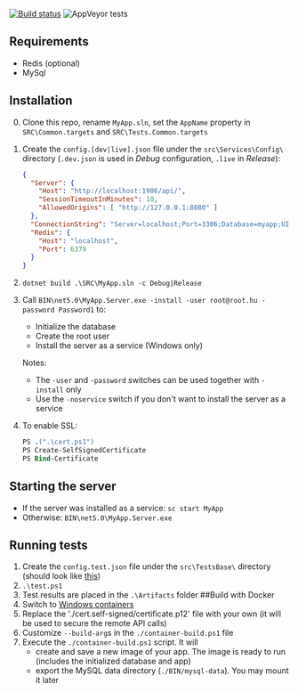 ﻿[![Build status](https://ci.appveyor.com/api/projects/status/nbuhmb49fu7mtvfd/branch/master?svg=true)](https://ci.appveyor.com/project/Sholtee/rpc-boilerplate/branch/master) ![AppVeyor tests](https://img.shields.io/appveyor/tests/sholtee/rpc-boilerplate)

## Requirements
- Redis (optional) 
- MySql
## Installation
0. Clone this repo, rename `MyApp.sln`, set the `AppName` property in `SRC\Common.targets` and `SRC\Tests.Common.targets`
1. Create the `config.[dev|live].json` file under the `src\Services\Config\` directory (`.dev.json` is used in *Debug* configuration, `.live` in *Release*):
	```json
	{
      "Server": {
        "Host": "http://localhost:1986/api/",
        "SessionTimeoutInMinutes": 10,
        "AllowedOrigins": [ "http://127.0.0.1:8080" ]
      },
	  "ConnectionString": "Server=localhost;Port=3306;Database=myapp;UId=root;PWd=cica",
	  "Redis": {
        "Host": "localhost",
        "Port": 6379
	  }
	}
	```
2. `dotnet build .\SRC\MyApp.sln -c Debug|Release`
3. Call `BIN\net5.0\MyApp.Server.exe -install -user root@root.hu -password Password1` to:
	- Initialize the database
	- Create the root user
	- Install the server as a service (Windows only)
	
	Notes: 
	- The `-user` and `-password` switches can be used together with `-install` only
	- Use the `-noservice` switch if you don't want to install the server as a service
4. To enable SSL:
   ```ps
   PS .(".\cert.ps1")
   PS Create-SelfSignedCertificate
   PS Bind-Certificate
   ```
## Starting the server
- If the server was installed as a service: `sc start MyApp`
- Otherwise: `BIN\net5.0\MyApp.Server.exe`
## Running tests
1. Create the `config.test.json` file under the `src\TestsBase\` directory (should look like [this](#installation))
2. `.\test.ps1`
3. Test results are placed in the `.\Artifacts` folder
##Build with Docker
1. Switch to [Windows containers](https://docs.docker.com/docker-for-windows/ )
2. Replace the './cert.self-signed/certificate.p12' file with your own (it will be used to secure the remote API calls)
3. Customize `--build-arg`s in the `./container-build.ps1` file
4. Execute the `./container-build.ps1` script. It will
   - create and save a new image of your app. The image is ready to run (includes the initialized database and app) 
   - export the MySQL data directory (`./BIN/mysql-data`). You may mount it later